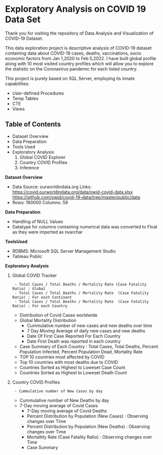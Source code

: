 # Exploratory Analysis on COVID 19 Data Set

Thank you for visiting the repository of Data Analysis and Visualization of COVID-19 Dataset.

This data exploration project is descriptive analysis of COVID-19 dataset containing data about COVID-19 cases, deaths, vaccinations, socio economic factors from Jan 1,2020 to Feb 5,2022. I have built global profile along with 10 most visited country profiles which will allow you to explore the statistic on the Coronavirus pandemic for each listed country.

This project is purely based on SQL Server, employing its innate capabilities:
- User-defined Procedures
- Temp Tables
- CTE
- Views 

## Table of Contents
- Dataset Overview
- Data Preparation
- Tools Used
- Exploratory Analysis
    1) Global COVID Explorer 
    2) Country COVID Profiles
    3) Inference
    

**Dataset Overview**
- Data Source: ourworldindata.org Links: https://covid.ourworldindata.org/data/owid-covid-data.xlsx https://github.com/owid/covid-19-data/tree/master/public/data
- Rows: 160000 Columns: 59

**Data Preparation**
- Handling of NULL Values
- Datatype for columns containing numerical data was converted to Float as they were imported as nvarchar

**ToolsUsed**
- RDBMS: Microsoft SQL Server Management Studio
- Tableau Public

**Exploratory Analysis**
1) Global COVID Tracker

        - Total Cases / Total Deaths / Mortality Rate (Case Fatality Ratio) : Global        
        - Total Cases / Total Deaths / Mortality Rate  (Case Fatality Ratio) : For each Continent        
        - Total Cases / Total Deaths / Mortality Rate  (Case Fatality Ratio) : For each Country
	- Distribution of Covid Cases worldwide 	
	- Global Mortality Distribution                 
        - Cummulative number of new cases and new deaths over time        
        - 7 Day Moving Average of daily new cases and new deaths        
        - Date Of First Case Reported For Each Country
        - Date First Death was reported in each country        
	- Case Summary of Each Country : Total Cases, Total Deaths, Percent Population Infected, Percent Population Dead, Mortality Rate	
	- TOP 10 countries most affected by COVID	
	- Top 10 countries with most deaths due to COVID 
	- Countries Sorted as Highest to Loweset Case Count	
	- Countries Sorted as Highest to Loweset Death Count
        
2) Country COVID Profiles

        - Cummulative number of New Cases by day         
	- Cummulative number of New Deaths by day	 
	- 7-Day moving average of Covid Cases	 
      	- 7-Day moving average of Covid Deaths      	
      	- Percent Distribution by Population (New Cases) : Observing changes over Time      	
      	- Percent Distribution by Population (New Deaths) : Observing changes over Time      	 
      	- Mortaltity Rate (Case Fatality Ratio) : Observing changes over Time      	
      	- Case Summary
	




